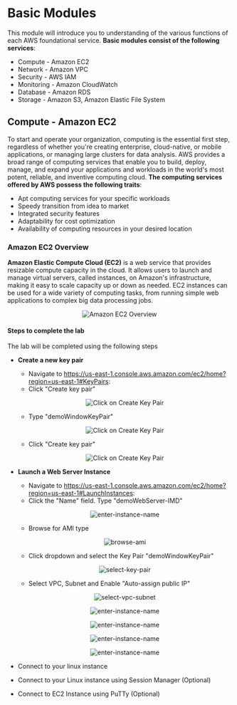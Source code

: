 # Basic Modules
This module will introduce you to understanding of the various functions of each AWS foundational service.
**Basic modules consist of the following services**:
- Compute - Amazon EC2
- Network - Amazon VPC
- Security - AWS IAM
- Monitoring - Amazon CloudWatch
- Database - Amazon RDS
- Storage - Amazon S3, Amazon Elastic File System

## Compute - Amazon EC2
To start and operate your organization, computing is the essential first step, regardless of whether you're creating enterprise, cloud-native, or mobile applications, or managing large clusters for data analysis. AWS provides a broad range of computing services that enable you to build, deploy, manage, and expand your applications and workloads in the world's most potent, reliable, and inventive computing cloud.
**The computing services offered by AWS possess the following traits**:
- Apt computing services for your specific workloads
- Speedy transition from idea to market
- Integrated security features
- Adaptability for cost optimization
- Availability of computing resources in your desired location

### Amazon EC2 Overview
**Amazon Elastic Compute Cloud (EC2)** is a web service that provides resizable compute capacity in the cloud. It allows users to launch and manage virtual servers, called instances, on Amazon's infrastructure, making it easy to scale capacity up or down as needed. EC2 instances can be used for a wide variety of computing tasks, from running simple web applications to complex big data processing jobs.

<center>

![Amazon EC2 Overview](/docs/assets/amazon-ec2-architecture.svg)

</center>

#### Steps to complete the lab
The lab will be completed using the following steps
- **Create a new key pair**
    - Navigate to https://us-east-1.console.aws.amazon.com/ec2/home?region=us-east-1#KeyPairs:
    - Click "Create key pair"

    <center>

    ![Click on Create Key Pair](/docs/assets/create-new-key-pair.jpeg)

     </center>

    - Type "demoWindowKeyPair"

     <center>

    ![Click on Create Key Pair](/docs/assets/add-the-name-field.jpeg)

     </center>

    - Click "Create key pair"

     <center>

    ![Click on Create Key Pair](/docs/assets/create-key-pairs.jpeg)

     </center>
     
- **Launch a Web Server Instance**
    - Navigate to https://us-east-1.console.aws.amazon.com/ec2/home?region=us-east-1#LaunchInstances:
    - Click the "Name" field. Type "demoWebServer-IMD"

    <center>

    ![enter-instance-name](/docs/assets/enter-name-filed.jpeg)

    </center>

    - Browse for AMI type
     <center>

     ![browse-ami](/docs/assets/browse-ami.jpeg)

    </center>

    - Click dropdown and select the Key Pair "demoWindowKeyPair"

     <center>

     ![select-key-pair](/docs/assets/create-key-pairs.jpeg)

    </center>

    - Select VPC, Subnet and Enable "Auto-assign public IP"

     <center>

     ![select-vpc-subnet](/docs/assets/vpc-subnet-auto_ip.jpeg)

    </center>

     <center>

     ![enter-instance-name](/docs/assets/enter-name-filed.jpeg)

    </center>

     <center>

     ![enter-instance-name](/docs/assets/enter-name-filed.jpeg)

    </center>

     <center>

     ![enter-instance-name](/docs/assets/enter-name-filed.jpeg)

    </center>

     <center>

     ![enter-instance-name](/docs/assets/enter-name-filed.jpeg)

    </center>

- Connect to your linux instance
- Connect to your Linux instance using Session Manager (Optional)
- Connect to EC2 Instance using PuTTy (Optional)
